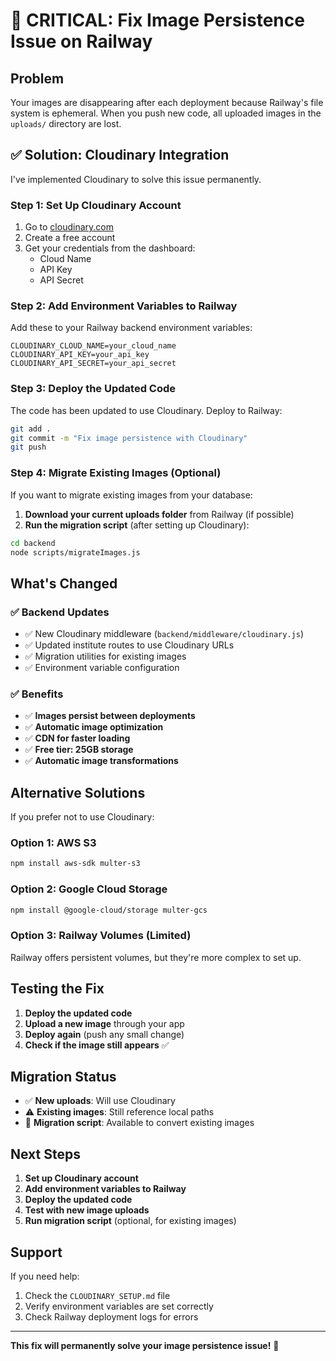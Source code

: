# 🚨 CRITICAL: Fix Image Persistence Issue on Railway

## Problem
Your images are disappearing after each deployment because Railway's file system is ephemeral. When you push new code, all uploaded images in the `uploads/` directory are lost.

## ✅ Solution: Cloudinary Integration

I've implemented Cloudinary to solve this issue permanently.

### Step 1: Set Up Cloudinary Account
1. Go to [cloudinary.com](https://cloudinary.com)
2. Create a free account
3. Get your credentials from the dashboard:
   - Cloud Name
   - API Key
   - API Secret

### Step 2: Add Environment Variables to Railway
Add these to your Railway backend environment variables:

```
CLOUDINARY_CLOUD_NAME=your_cloud_name
CLOUDINARY_API_KEY=your_api_key
CLOUDINARY_API_SECRET=your_api_secret
```

### Step 3: Deploy the Updated Code
The code has been updated to use Cloudinary. Deploy to Railway:

```bash
git add .
git commit -m "Fix image persistence with Cloudinary"
git push
```

### Step 4: Migrate Existing Images (Optional)
If you want to migrate existing images from your database:

1. **Download your current uploads folder** from Railway (if possible)
2. **Run the migration script** (after setting up Cloudinary):

```bash
cd backend
node scripts/migrateImages.js
```

## What's Changed

### ✅ Backend Updates
- ✅ New Cloudinary middleware (`backend/middleware/cloudinary.js`)
- ✅ Updated institute routes to use Cloudinary URLs
- ✅ Migration utilities for existing images
- ✅ Environment variable configuration

### ✅ Benefits
- ✅ **Images persist between deployments**
- ✅ **Automatic image optimization**
- ✅ **CDN for faster loading**
- ✅ **Free tier: 25GB storage**
- ✅ **Automatic image transformations**

## Alternative Solutions

If you prefer not to use Cloudinary:

### Option 1: AWS S3
```bash
npm install aws-sdk multer-s3
```

### Option 2: Google Cloud Storage
```bash
npm install @google-cloud/storage multer-gcs
```

### Option 3: Railway Volumes (Limited)
Railway offers persistent volumes, but they're more complex to set up.

## Testing the Fix

1. **Deploy the updated code**
2. **Upload a new image** through your app
3. **Deploy again** (push any small change)
4. **Check if the image still appears** ✅

## Migration Status

- ✅ **New uploads**: Will use Cloudinary
- ⚠️ **Existing images**: Still reference local paths
- 🔄 **Migration script**: Available to convert existing images

## Next Steps

1. **Set up Cloudinary account**
2. **Add environment variables to Railway**
3. **Deploy the updated code**
4. **Test with new image uploads**
5. **Run migration script** (optional, for existing images)

## Support

If you need help:
1. Check the `CLOUDINARY_SETUP.md` file
2. Verify environment variables are set correctly
3. Check Railway deployment logs for errors

---

**This fix will permanently solve your image persistence issue!** 🎉
